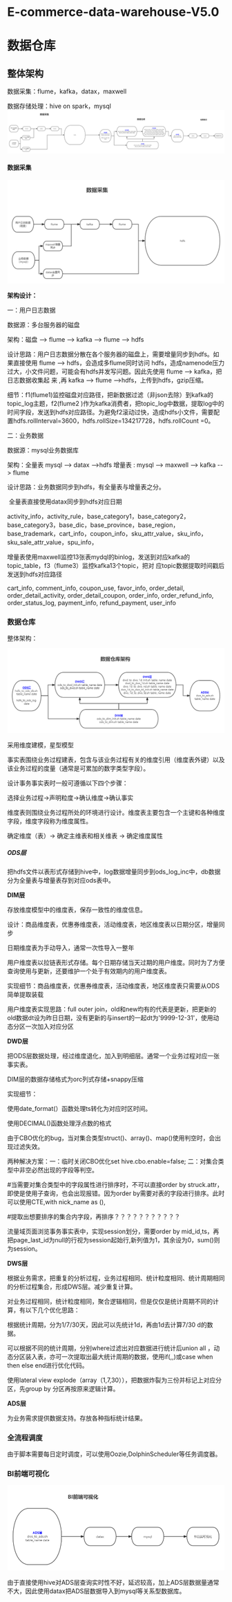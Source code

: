 # E-commerce-data-warehouse-V5.0
# 数据仓库



## 整体架构



数据采集：flume，kafka，datax，maxwell

数据存储处理：hive on spark，mysql<img src="整体架构.png" alt="整体架构" style="zoom: 200%;" />



#### 数据采集

![数据采集](数据采集.png)

**架构设计：**

一：用户日志数据

数据源：多台服务器的磁盘

架构：磁盘 --> flume  --> kafka  --> flume --> hdfs

设计思路：用户日志数据分散在各个服务器的磁盘上，需要增量同步到hdfs。如果直接使用 flume --> hdfs，会造成多flume同时访问					hdfs，造成namenode压力过大，小文件问题，可能会有hdfs并发写问题。因此先使用 flume --> kafka，把日志数据收集起					来 ,再 kafka --> flume -->hdfs，上传到hdfs，gzip压缩。

细节：f1(flume1)监控磁盘对应路径，把新数据过滤（非json去除）到kafka的topic_log主题，f2(flume2 )作为kafka消费者，把topic_log中数据，提取log中的时间字段，发送到hdfs对应路径。为避免f2滚动过快，造成hdfs小文件，需要配置hdfs.rollInterval=3600，hdfs.rollSize=134217728，hdfs.rollCount =0。

二：业务数据

数据源：mysql业务数据库

架构：全量表  mysql --> datax -->hdfs    增量表 : mysql --> maxwell --> kafka --> flume

设计思路：业务数据同步到hdfs，有全量表与增量表之分。

​					全量表直接使用datax同步到hdfs对应日期

activity_info，activity_rule，base_category1，base_category2，base_category3，base_dic，base_province，base_region，base_trademark，cart_info，coupon_info，sku_attr_value，sku_info，sku_sale_attr_value，spu_info，

​					增量表使用maxwell监控13张表mydql的binlog，发送到对应kafka的topic_table，f3（flume3）监控kafka13个topic，把对					应topic数据提取时间戳后发送到hdfs对应路径

  cart_info,  comment_info,  coupon_use,  favor_info,  order_detail,  order_detail_activity,  order_detail_coupon,  order_info,  order_refund_info,  order_status_log,  payment_info,  refund_payment,  user_info



### 数据仓库

整体架构：

![数据仓库架构](数据仓库架构.png)

采用维度建模，星型模型

事实表围绕业务过程建表，包含与该业务过程有关的维度引用（维度表外键）以及该业务过程的度量（通常是可累加的数字类型字段）。

设计事务事实表时一般可遵循以下四个步骤：

选择业务过程→声明粒度→确认维度→确认事实

维度表则围绕业务过程所处的环境进行设计。维度表主要包含一个主键和各种维度字段，维度字段称为维度属性。

确定维度（表）→ 确定主维表和相关维表 → 确定维度属性 



##### ODS层

把hdfs文件以表形式存储到hive中，log数据增量同步到ods_log_inc中，db数据分为全量表与增量表存到对应ods表中。



**DIM层**

存放维度模型中的维度表，保存一致性的维度信息。

设计：商品维度表，优惠券维度表，活动维度表，地区维度表以日期分区，增量同步

日期维度表为手动导入，通常一次性导入一整年

用户维度表以拉链表形式存储。每个日期存储当天过期的用户维度。同时为了方便查询使用与更新，还要维护一个处于有效期内的用户维度表。

实现细节：商品维度表，优惠券维度表，活动维度表，地区维度表只需要从ODS简单提取装载

用户维度表实现思路：full outer join，old和new均有的代表是更新，把更新的old数据dt设为昨日日期，没有更新的与insert的一起dt为'9999-12-31'，使用动态分区一次加入对应分区



**DWD层**

把ODS层数据处理，经过维度退化，加入到明细层。通常一个业务过程对应一张事实表。

DIM层的数据存储格式为orc列式存储+snappy压缩

实现细节：

使用date_format(）函数处理ts转化为对应时区时间。

使用DECIMAL()函数处理浮点数的格式

由于CBO优化的bug，当对集合类型struct()、array()、map()使用判空时，会出现过滤失效。

两种解决方案：一：临时关闭CBO优化set hive.cbo.enable=false;	二：对集合类型中非空必然出现的字段等判空。

#当需要对集合类型中的字段属性进行排序时，不可以直接order by struck.attr，即使是使用子查询，也会出现报错。因为order by需要对表的字段进行排序。此时可以使用CTE,with nick_name as (),

#提取出想要排序的集合内字段，再排序？？？？？？？？？？？

流量域页面浏览事务事实表中，实现session划分，需要order by mid_id,ts，再把page_last_id为null的行视为session起始行,新列值为1，其余设为0，sum()则为session。





**DWS层**

根据业务需求，把重复的分析过程，业务过程相同、统计粒度相同、统计周期相同的分析过程集合，形成DWS层。减少重复计算。

对业务过程相同，统计粒度相同，聚合逻辑相同，但是仅仅是统计周期不同的计算，有以下几个优化思路：

根据统计周期，分为1/7/30天，因此可以先统计1d，再由1d去计算7/30 d的数据。

可以根据不同的统计周期，分别where过滤出对应数据进行统计后union all ，动态分区装入表，亦可一次提取出最大统计周期的数据，使用if(,,)或case when then else end进行优化代码。

使用lateral view explode（array（1,7,30）），把数据炸裂为三份并标记上对应分区，先group by 分区再按原来逻辑计算。





**ADS层**

为业务需求提供数据支持。存放各种指标统计结果。



### 全流程调度

由于脚本需要每日定时调度，可以使用Oozie,DolphinScheduler等任务调度器。





### BI前端可视化



![BI前端展示](BI前端展示.png)

由于直接使用hive对ADS层查询实时性不好，延迟较高，加上ADS层数据量通常不大，因此使用datax把ADS层数据导入到mysql等关系型数据库。



